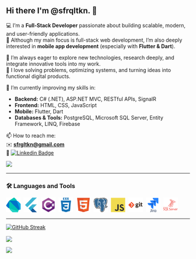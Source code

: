 ## Hi there I'm @sfrqltkn. 👋


💻 I’m a **Full-Stack Developer** passionate about building scalable, modern, and user-friendly applications.  
📱 Although my main focus is full-stack web development, I’m also deeply interested in **mobile app development** (especially with **Flutter & Dart**).

👀 I’m always eager to explore new technologies, research deeply, and integrate innovative tools into my work.  
:muscle: I love solving problems, optimizing systems, and turning ideas into functional digital products.

🌱 I’m currently improving my skills in:
- **Backend:** C# (.NET), ASP.NET MVC, RESTful APIs, SignalR  
- **Frontend:** HTML, CSS, JavaScript 
- **Mobile:** Flutter, Dart  
- **Databases & Tools:** PostgreSQL, Microsoft SQL Server, Entity Framework, LINQ, Firebase

📫 How to reach me:  
✉️ **sfrgltkn@gmail.com**  
🔗 [![Linkedin Badge](https://img.shields.io/badge/-LinkedIn-blue?style=flat&logo=Linkedin&logoColor=white)](https://www.linkedin.com/in/sefer-can-g%C3%BCltekin-952030246/)

![](https://user-images.githubusercontent.com/73097560/115834477-dbab4500-a447-11eb-908a-139a6edaec5c.gif)

---

### 🛠️ Languages and Tools
<div>
  <img src="https://github.com/devicons/devicon/blob/master/icons/dart/dart-original.svg" title="Dart" alt="Dart" width="40" height="40"/>&nbsp;
  <img src="https://github.com/devicons/devicon/blob/master/icons/flutter/flutter-original.svg" title="Flutter" alt="Flutter" width="40" height="40"/>&nbsp;
  <img src="https://github.com/devicons/devicon/blob/master/icons/csharp/csharp-original.svg" title="CSharp" alt="CSharp" width="40" height="40"/>&nbsp;
  <img src="https://github.com/devicons/devicon/blob/master/icons/css3/css3-plain-wordmark.svg"  title="CSS3" alt="CSS" width="40" height="40"/>&nbsp;
  <img src="https://github.com/devicons/devicon/blob/master/icons/html5/html5-original.svg" title="HTML5" alt="HTML" width="40" height="40"/>&nbsp;
  <img src="https://github.com/devicons/devicon/blob/master/icons/postgresql/postgresql-original.svg" title="PostgreSQL"  alt="PostgreSQL" width="40" height="40"/>&nbsp;
  <img src="https://github.com/devicons/devicon/blob/master/icons/javascript/javascript-original.svg" title="JavaScript" alt="JavaScript" width="40" height="40"/>&nbsp; 
  <img src="https://github.com/devicons/devicon/blob/master/icons/git/git-original-wordmark.svg" title="Git" alt="Git" width="40" height="40"/>&nbsp;
  <img src="https://github.com/devicons/devicon/blob/master/icons/jira/jira-original-wordmark.svg" title="Jira" alt="Jira" width="40" height="40"/>&nbsp;
  <img src="https://github.com/devicons/devicon/blob/master/icons/microsoftsqlserver/microsoftsqlserver-plain-wordmark.svg" title="Microsoft SQL Server" alt="MicrosoftSQLServer" width="40" height="40"/>&nbsp;
</div>

---

[![GitHub Streak](http://github-readme-streak-stats.herokuapp.com?user=sfrqltkn&theme=react)](https://git.io/streak-stats)

<a href=""> 
  <img align="center" src="https://github-readme-stats-sigma-five.vercel.app/api/top-langs/?username=sfrqltkn&theme=react&line_height=40&hide=css"/>
</a>

![](https://user-images.githubusercontent.com/73097560/115834477-dbab4500-a447-11eb-908a-139a6edaec5c.gif)
